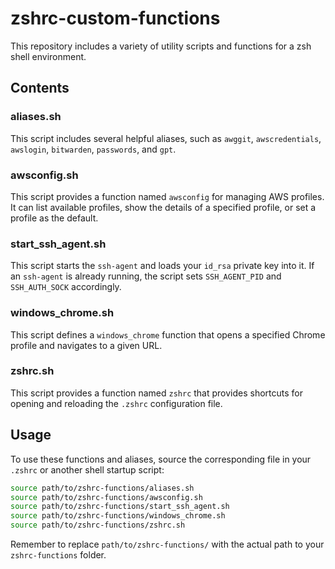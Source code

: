 # zshrc-custom-functions

This repository includes a variety of utility scripts and functions for a zsh shell environment.

## Contents

### aliases.sh
This script includes several helpful aliases, such as `awggit`, `awscredentials`, `awslogin`, `bitwarden`, `passwords`, and `gpt`.

### awsconfig.sh
This script provides a function named `awsconfig` for managing AWS profiles. It can list available profiles, show the details of a specified profile, or set a profile as the default.

### start_ssh_agent.sh
This script starts the `ssh-agent` and loads your `id_rsa` private key into it. If an `ssh-agent` is already running, the script sets `SSH_AGENT_PID` and `SSH_AUTH_SOCK` accordingly.

### windows_chrome.sh
This script defines a `windows_chrome` function that opens a specified Chrome profile and navigates to a given URL.

### zshrc.sh
This script provides a function named `zshrc` that provides shortcuts for opening and reloading the `.zshrc` configuration file.

## Usage
To use these functions and aliases, source the corresponding file in your `.zshrc` or another shell startup script:

```bash
source path/to/zshrc-functions/aliases.sh
source path/to/zshrc-functions/awsconfig.sh
source path/to/zshrc-functions/start_ssh_agent.sh
source path/to/zshrc-functions/windows_chrome.sh
source path/to/zshrc-functions/zshrc.sh
```

Remember to replace `path/to/zshrc-functions/` with the actual path to your `zshrc-functions` folder.
